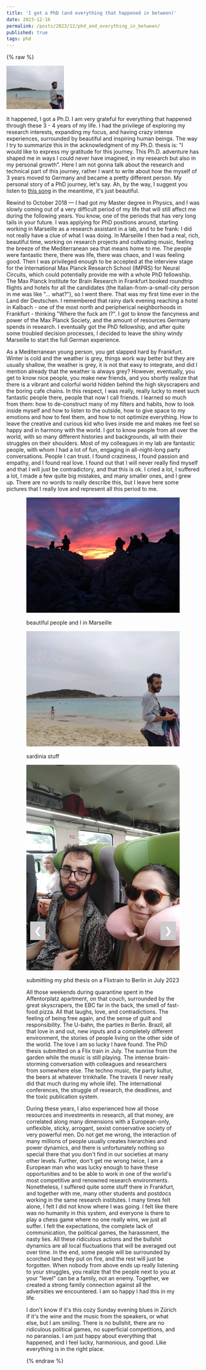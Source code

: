```yaml
---
title: 'I got a PhD (and everything that happened in between)'
date: 2023-12-16
permalink: /posts/2023/12/phd_and_everything_in_between/
published: true
tags: phd
---
```


{% raw %}
<!DOCTYPE html>
<html lang="en">
<head>
  <meta charset="UTF-8">
  <meta name="viewport" content="width=device-width, initial-scale=1.0">
  <style>
  #carousel-container {
      position: relative;
      overflow: hidden;
      width: 400px; /* Adjust container width as needed */
      margin: 0 auto;
    }

  #image-carousel {
      display: flex;
      transition: transform 0.5s ease-in-out;
    }

    .carousel-item {
      position: relative;
      width: 100%;
      display: flex;
      align-items: center;
    }

    .carousel-image {
      width: 70%; /* Adjust image width as needed */
      height: auto;
    }

    .caption {
      flex: 1;
      background-color: rgba(0, 0, 0, 0.7);
      color: #fff;
      padding: 8px;
      text-align: left;
    }

    #prev-btn,
    #next-btn {
      position: absolute;
      top: 50%;
      transform: translateY(-50%);
      font-size: 24px;
      cursor: pointer;
      background-color: #ccc;
      border: none;
      padding: 10px;
      color: #fff;
      outline: none;
    }

    #prev-btn { left: 10px; }
    #next-btn { right: 10px; }
  </style>
</head>
<body>

<div class="text-before-carousel">

<p align=left>
<img width=150 src="https://raw.githubusercontent.com/matteosaponati/matteosaponati.github.io/master/files/blog/2023-12-18-phd/sardinia-1.jpeg" />
</p>

It happened, I got a Ph.D. I am very grateful for everything that happened through these 3 - 4 years of my life. I had the privilege of exploring my research interests, expanding my focus, and having crazy intense experiences, surrounded by beautiful and inspiring human beings. The way I try to summarize this in the acknowledgment of my Ph.D. thesis is: "I would like to express my gratitude for this journey. This Ph.D. adventure has shaped me in ways I could never have imagined, in my research but also in my personal growth". Here I am not gonna talk about the research and technical part of this journey, rather I want to write about how the myself of 3 years moved to Germany and became a pretty different person. My personal story of a PhD journey, let's say. Ah, by the way, I suggest you listen to <a href="https://open.spotify.com/track/4ifDKWZZhnyltXLndbomYT?si=ea17d09d3d3c491e" target="_blank">this song</a>  in the meantime, it's just beautiful.

Rewind to October 2018 — I had got my Master degree in Physics, and I was slowly coming out of a very difficult period of my life that will still affect me during the following years. You know, one of the periods that has very long tails in your future. I was applying for PhD positions around, starting working in Marseille as a research assistant in a lab, and to be frank: I did not really have a clue of what I was doing. In Marseille I then had a real, rich, beautiful time, working on research projects and cultivating music, feeling the breeze of the Mediterranean sea that means home to me. The people were fantastic there, there was life, there was chaos, and I was feeling good. Then I was privileged enough to be accepted at the interview stage for the International Max Planck Research School (IMPRS) for Neural Circuits, which could potentially provide me with a whole PhD fellowship. The Max Planck Institute for Brain Research in Frankfurt booked roundtrip flights and hotels for all the candidates (the Italian-from-a-small-city person in me was like "... what?"), so I went there. That was my first time ever in the Land der Deutschen. I remembered that rainy dark evening reaching a hotel in Kalbach - one of the most north and peripherical neighborhoods in Frankfurt - thinking "Where the fuck am I?". I got to know the fancyness and power of the Max Planck Society, and the amount of resources Germany spends in research. I eventually got the PhD fellowship, and after quite some troubled decision processes, I decided to leave the shiny windy Marseille to start the full German experience. 

As a Mediterranean young person, you get slapped hard by Frankfurt. Winter is cold and the weather is grey, things work way better but they are usually shallow, the weather is grey, it is not that easy to integrate, and did I mention already that the weather is always grey? However, eventually, you get to know nice people, you make new friends, and you shortly realize that there is a vibrant and colorful world hidden behind the high skyscrapers and the boring cafe chains. In this respect, I was really, really lucky to meet such fantastic people there, people that now I call friends. I learned so much from them: how to de-construct many of my filters and habits, how to look inside myself and how to listen to the outside, how to give space to my emotions and how to feel them, and how to not optimize everything. How to leave the creative and curious kid who lives inside me and makes me feel so happy and in harmony with the world. I got to know people from all over the world, with so many different histories and backgrounds, all with their struggles on their shoulders. Most of my colleagues in my lab are fantastic people, with whom I had a lot of fun, engaging in all-night-long party conversations. People I can trust. I found craziness, I found passion and empathy, and I found real love. I found out that I will never really find myself and that I will just be contradictory, and that this is ok. I cried a lot, I suffered a lot, I made a few quite big mistakes, and many smaller ones, and I grew up. There are no words to really describe this, but I leave here some pictures that I really love and represent all this period to me.


</div>
<div id="carousel-container">
  <button id="prev-btn" onclick="prevImage()">❮</button>
  <div id="image-carousel">
    <div class="carousel-item">
      <img src="https://raw.githubusercontent.com/matteosaponati/matteosaponati.github.io/master/files/blog/2023-12-18-phd/marsiglia-1.jpeg" alt="Image 2">
      <div class="carousel-caption">
        <p>beautiful people and I in Marseille</p>
      </div>
    <div class="carousel-item">
      <img src="https://raw.githubusercontent.com/matteosaponati/matteosaponati.github.io/master/files/blog/2023-12-18-phd/sardinia-1.jpeg" alt="Image 1">
      <div class="carousel-caption">
        <p>sardinia stuff </p>
      </div>
    <div class="carousel-item">
      <img src="https://raw.githubusercontent.com/matteosaponati/matteosaponati.github.io/master/files/blog/2023-12-18-phd/phd-thesis.jpg" alt="Image 3">
      <div class="carousel-caption">
        <p>submitting my phd thesis on a Flixtrain to Berlin in July 2023</p>
      </div>
    <!-- Add more images and captions as needed -->
  </div>
  <button id="next-btn" onclick="nextImage()">❯</button>
</div>

<div class="text-after-carousel">
All those weekends during quarantine spent in the Affentorplatz apartment, on that couch, surrounded by the great skyscrapers, the EBC far in the back, the smell of fast-food pizza. All that laughs, love, and contradictions. The feeling of being free again, and the sense of guilt and responsibility. The U-bahn, the parties in Berlin. Brazil, all that love in and out, new inputs and a completely different environment, the stories of people living on the other side of the world. The love I am so lucky I have found. The PhD thesis submitted on a Flix train in July. The sunrise from the garden while the music is still playing. The intense brain-storming conversation with colleagues and researchers from somewhere else. The techno music, the party kultur, the beers at whatever trinkhalle. The travels (I never really did that much during my whole life). The international conferences, the struggle of research, the deadlines, and the toxic publication system. 

During these years, I also experienced how all those resources and investments in research, all that money, are correlated along many dimensions with a European-only, unflexible, sticky, arrogant, sexist conservative society of very powerful men. Do not get me wrong, the interaction of many millions of people usually creates hierarchies and power dynamics, and there is unfortunately nothing so special there that you don't find in our societies at many other levels. Further, don't get me wrong twice, I am a European man who was lucky enough to have these opportunities and to be able to work in one of the world's most competitive and renowned research environments. Nonetheless, I suffered quite some stuff there in Frankfurt, and together with me, many other students and postdocs working in the same research institutes. I many times felt alone, I felt I did not know where I was going. I felt like there was no humanity in this system, and everyone is there to play a chess game where no one really wins, we just all suffer. I felt the expectations, the complete lack of communication, the political games, the harassment, the nasty lies. All these ridiculous actions and the bullshit dynamics are all local fluctuations that will be averaged out over time. In the end, some people will be surrounded by scorched land they put on fire, and the rest will just be forgotten. When nobody from above ends up really listening to your struggles, you realize that the people next to you at your "level" can be a family, not an enemy. Together, we created a strong family connection against all the adversities we encountered. I am so happy I had this in my life. 

I don't know if it's this cozy Sunday evening blues in Zürich if it's the wine and the music from the speakers, or what else, but I am smiling. There is no bullshit, there are no ridiculous political games, no superficial competitions, and no paranoias. I am just happy about everything that happened, and I feel lucky, harmonious, and good. Like everything is in the right place.
</div>

<script>
  let currentIndex = 0;
  const totalImages = document.querySelectorAll('.carousel-item').length;

  function updateCarousel() {
    const carousel = document.getElementById('image-carousel');
    const newPosition = -currentIndex * 100 + '%';
    carousel.style.transform = 'translateX(' + newPosition + ')';
  }

  function nextImage() {
    currentIndex = (currentIndex + 1) % totalImages;
    updateCarousel();
  }

  function prevImage() {
    currentIndex = (currentIndex - 1 + totalImages) % totalImages;
    updateCarousel();
  }
</script>

</body>
</html>
{% endraw %}